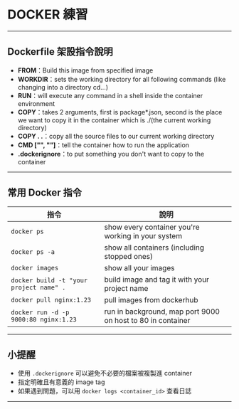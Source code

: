 # DOCKER 練習

---

## Dockerfile 架設指令說明

-   **FROM**：Build this image from specified image
-   **WORKDIR**：sets the working directory for all following commands (like changing into a directory cd...)
-   **RUN**：will execute any command in a shell inside the container environment
-   **COPY**：takes 2 arguments, first is package\*.json, second is the place we want to copy it in the container which is ./(the current working directory)
-   **COPY . .**：copy all the source files to our current working directory
-   **CMD ["", ""]**：tell the container how to run the application
-   **.dockerignore**：to put something you don't want to copy to the container

---

## 常用 Docker 指令

| 指令                                    | 說明                                                        |
| --------------------------------------- | ----------------------------------------------------------- |
| `docker ps`                             | show every container you're working in your system          |
| `docker ps -a`                          | show all containers (including stopped ones)                |
| `docker images`                         | show all your images                                        |
| `docker build -t "your project name" .` | build image and tag it with your project name               |
| `docker pull nginx:1.23`                | pull images from dockerhub                                  |
| `docker run -d -p 9000:80 nginx:1.23`   | run in background, map port 9000 on host to 80 in container |

---

## 小提醒

-   使用 `.dockerignore` 可以避免不必要的檔案被複製進 container
-   指定明確且有意義的 image tag
-   如果遇到問題，可以用 `docker logs <container_id>` 查看日誌

---
